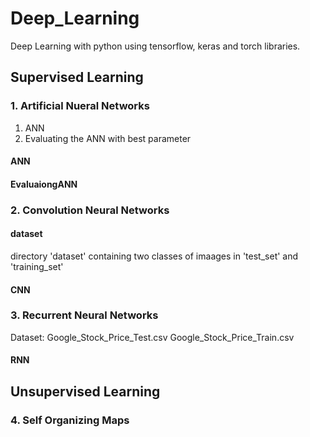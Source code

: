 # Deep_Learning

Deep Learning with python using tensorflow, keras and torch libraries.

## Supervised Learning

### 1. Artificial Nueral Networks

1. ANN
2. Evaluating the ANN with best parameter

#### ANN

#### EvaluaiongANN

### 2. Convolution Neural Networks

#### dataset

directory 'dataset' containing two classes of imaages in 'test_set' and 'training_set'

#### CNN

### 3. Recurrent Neural Networks

Dataset: Google_Stock_Price_Test.csv
         Google_Stock_Price_Train.csv

#### RNN

## Unsupervised Learning

### 4. Self Organizing Maps
